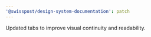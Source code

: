 ```yaml
---
'@swisspost/design-system-documentation': patch
---
```


Updated tabs to improve visual continuity and readability.
